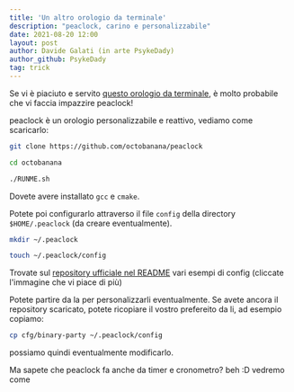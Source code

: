 ```yaml
---
title: 'Un altro orologio da terminale'
description: "peaclock, carino e personalizzabile"
date: 2021-08-20 12:00
layout: post
author: Davide Galati (in arte PsykeDady)
author_github: PsykeDady
tag: trick
---
```


Se vi è piaciuto e servito [questo orologio da terminale](https://feed.linuxpeople.org/posts/orologio-da-terminale/), è molto probabile che vi faccia impazzire peaclock!

peaclock è un orologio personalizzabile e reattivo, vediamo come scaricarlo:

```bash
git clone https://github.com/octobanana/peaclock

cd octobanana

./RUNME.sh
```

Dovete avere installato `gcc` e `cmake`.   

Potete poi configurarlo attraverso il file `config` della directory `$HOME/.peaclock` (da creare eventualmente).
```bash
mkdir ~/.peaclock

touch ~/.peaclock/config
```

Trovate sul [repository ufficiale nel README](https://github.com/octobanana/peaclock) vari esempi di config (cliccate l'immagine che vi piace di più) 

Potete partire da la per personalizzarli eventualmente. Se avete ancora il repository scaricato, potete ricopiare il vostro prefereito da li, ad esempio copiamo: 

```bash
cp cfg/binary-party ~/.peaclock/config
```

possiamo quindi eventualmente modificarlo.

Ma sapete che peaclock fa anche da timer e cronometro? beh :D vedremo come 
